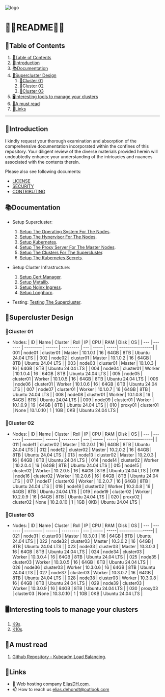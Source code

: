 ![logo](https://eliasdh.com/assets/media/images/logo-github.png)
# 💙🤍README🤍💙

## 📘Table of Contents

1. [📘Table of Contents](#📘table-of-contents)
2. [🖖Introduction](#🖖introduction)
3. [📚Documentation](#📚documentation)
4. [🌌Supercluster Design](#🌌supercluster-design)
    1. [🌌Cluster 01](#🌌cluster-01)
    2. [🌌Cluster 02](#🌌cluster-02)
    3. [🌌Cluster 03](#🌌cluster-03)
5. [🖥️Interesting tools to manage your clusters](#🖥️interesting-tools-to-manage-your-clusters)
6. [📜A must read](#📜a-must-read)
7. [🔗Links](#🔗links)

---

## 🖖Introduction

I kindly request your thorough examination and absorption of the comprehensive documentation incorporated within the confines of this repository. Your diligent review of the diverse materials provided herein will undoubtedly enhance your understanding of the intricacies and nuances associated with the contents therein.

Please also see following documents:
- [LICENSE](LICENSE.md)
- [SECURITY](SECURITY.md)
- [CONTRIBUTING](CONTRIBUTING.md)

## 📚Documentation

- Setup Supercluster:
    1. [Setup The Operating System For The Nodes](Documentation/Setup-OS.md).
    2. [Setup The Hypervisor For The Nodes](Documentation/Setup-Hypervisor.md).
    3. [Setup Kubernetes](Documentation/Setup-Kubernetes.md).
    4. [Setup The Proxy Server For The Master Nodes](Documentation/Setup-Proxy.md).
    5. [Setup The Clusters For The Supercluster](Documentation/Setup-Clusters.md).
    6. [Setup The Kubernetes Secrets](Documentation/Setup-Secrets.md).

- Setup Cluster Infrastructure:
    1. [Setup Cert Manager](Documentation/Setup-CertManager.md).
    2. [Setup Metallb](Documentation/Setup-Metallb.md).
    3. [Setup Nginx Ingress](Documentation/Setup-NginxIngress.md).
    4. [Setup Longhorn](Documentation/Setup-Longhorn.md).

- Testing: [Testing The Supercluster](Documentation/Testing-Supercluster.md).

## 🌌Supercluster Design

### 🌌Cluster 01

- Nodes:
    | ID  | Name    | Cluster   | Roll   | IP        | CPU | RAM   | Disk | OS               |
    | --- | ------- | --------- | ------ | --------- | --- | ----- | -----| -----------------|
    | 001 | node01  | cluster01 | Master | 10.1.0.1  | 16  | 64GB  | 8TB  | Ubuntu 24.04 LTS |
    | 002 | node02  | cluster01 | Master | 10.1.0.2  | 16  | 64GB  | 8TB  | Ubuntu 24.04 LTS |
    | 003 | node03  | cluster01 | Master | 10.1.0.3  | 16  | 64GB  | 8TB  | Ubuntu 24.04 LTS |
    | 004 | node04  | cluster01 | Worker | 10.1.0.4  | 16  | 64GB  | 8TB  | Ubuntu 24.04 LTS |
    | 005 | node05  | cluster01 | Worker | 10.1.0.5  | 16  | 64GB  | 8TB  | Ubuntu 24.04 LTS |
    | 006 | node06  | cluster01 | Worker | 10.1.0.6  | 16  | 64GB  | 8TB  | Ubuntu 24.04 LTS |
    | 007 | node07  | cluster01 | Worker | 10.1.0.7  | 16  | 64GB  | 8TB  | Ubuntu 24.04 LTS |
    | 008 | node08  | cluster01 | Worker | 10.1.0.8  | 16  | 64GB  | 8TB  | Ubuntu 24.04 LTS |
    | 009 | node09  | cluster01 | Worker | 10.1.0.9  | 16  | 64GB  | 8TB  | Ubuntu 24.04 LTS |
    | 010 | proxy01 | cluster01 | None   | 10.1.0.10 | 1   | 1GB   | 0KB  | Ubuntu 24.04 LTS |

### 🌌Cluster 02

- Nodes:
    | ID  | Name    | Cluster   | Roll   | IP        | CPU | RAM   | Disk | OS               |
    | --- | ------- | --------- | ------ | --------- | --- | ----- | -----| -----------------|
    | 011 | node11  | cluster02 | Master | 10.2.0.1  | 16  | 64GB  | 8TB  | Ubuntu 24.04 LTS |
    | 012 | node12  | cluster02 | Master | 10.2.0.2  | 16  | 64GB  | 8TB  | Ubuntu 24.04 LTS |
    | 013 | node13  | cluster02 | Master | 10.2.0.3  | 16  | 64GB  | 8TB  | Ubuntu 24.04 LTS |
    | 014 | node14  | cluster02 | Worker | 10.2.0.4  | 16  | 64GB  | 8TB  | Ubuntu 24.04 LTS |
    | 015 | node15  | cluster02 | Worker | 10.2.0.5  | 16  | 64GB  | 8TB  | Ubuntu 24.04 LTS |
    | 016 | node16  | cluster02 | Worker | 10.2.0.6  | 16  | 64GB  | 8TB  | Ubuntu 24.04 LTS |
    | 017 | node17  | cluster02 | Worker | 10.2.0.7  | 16  | 64GB  | 8TB  | Ubuntu 24.04 LTS |
    | 018 | node18  | cluster02 | Worker | 10.2.0.8  | 16  | 64GB  | 8TB  | Ubuntu 24.04 LTS |
    | 019 | node19  | cluster02 | Worker | 10.2.0.9  | 16  | 64GB  | 8TB  | Ubuntu 24.04 LTS |
    | 020 | proxy02 | cluster02 | None   | 10.2.0.10 | 1   | 1GB   | 0KB  | Ubuntu 24.04 LTS |

### 🌌Cluster 03

- Nodes:
    | ID  | Name    | Cluster   | Roll   | IP        | CPU | RAM   | Disk | OS               |
    | --- | ------- | --------- | ------ | --------- | --- | ----- | -----| -----------------|
    | 021 | node31  | cluster03 | Master | 10.3.0.1  | 16  | 64GB  | 8TB  | Ubuntu 24.04 LTS |
    | 022 | node32  | cluster03 | Master | 10.3.0.2  | 16  | 64GB  | 8TB  | Ubuntu 24.04 LTS |
    | 023 | node33  | cluster03 | Master | 10.3.0.3  | 16  | 64GB  | 8TB  | Ubuntu 24.04 LTS |
    | 024 | node34  | cluster03 | Worker | 10.3.0.4  | 16  | 64GB  | 8TB  | Ubuntu 24.04 LTS |
    | 025 | node35  | cluster03 | Worker | 10.3.0.5  | 16  | 64GB  | 8TB  | Ubuntu 24.04 LTS |
    | 026 | node36  | cluster03 | Worker | 10.3.0.6  | 16  | 64GB  | 8TB  | Ubuntu 24.04 LTS |
    | 027 | node37  | cluster03 | Worker | 10.3.0.7  | 16  | 64GB  | 8TB  | Ubuntu 24.04 LTS |
    | 028 | node38  | cluster03 | Worker | 10.3.0.8  | 16  | 64GB  | 8TB  | Ubuntu 24.04 LTS |
    | 029 | node39  | cluster03 | Worker | 10.3.0.9  | 16  | 64GB  | 8TB  | Ubuntu 24.04 LTS |
    | 030 | proxy03 | cluster03 | None   | 10.3.0.10 | 1   | 1GB   | 0KB  | Ubuntu 24.04 LTS |

## 🖥️Interesting tools to manage your clusters

1. [K9s](Documentation/Setup-K9s.md).
2. [K10s](https://github.com/eliasdehondt/k10s).

## 📜A must read

1. [Github Repository - Kubeadm Load Balancing](https://github.com/kubernetes/kubeadm/blob/main/docs/ha-considerations.md#options-for-software-load-balancing).

## 🔗Links
- 👯 Web hosting company [EliasDH.com](https://eliasdh.com).
- 📫 How to reach us elias.dehondt@outlook.com